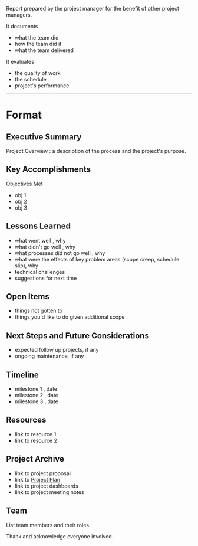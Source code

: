 Report prepared by the project manager for the benefit of other project managers.

It documents

- what the team did
- how the team did it
- what the team delivered

It evaluates

- the quality of work
- the schedule
- project's performance

---

# Format

## Executive Summary

Project Overview : a description of the process and the project's purpose.

## Key Accomplishments

Objectives Met
- obj 1
- obj 2
- obj 3

## Lessons Learned

- what went well , why
- what didn't go well , why
- what processes did not go well , why
- what were the effects of key problem areas (scope creep, schedule slip), why
- technical challenges
- suggestions for next time

## Open Items

- things not gotten to
- things you'd like to do given additional scope

## Next Steps and Future Considerations

- expected follow up projects, if any
- ongoing maintenance, if any

## Timeline

- milestone 1 , date
- milestone 2 , date
- milestone 3 , date

## Resources

- link to resource 1
- link to resource 2
## Project Archive

- link to project proposal
- link to [Project Plan](Project%20Plan.md)
- link to project dashboards
- link to project meeting notes

## Team

List team members and their roles.

Thank and acknowledge everyone involved.
